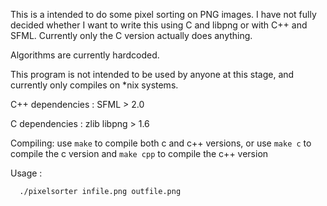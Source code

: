 This is a intended to do some pixel sorting on PNG images. I have not fully decided whether I want to write this using C and libpng or with C++ and SFML. Currently only the C version actually does anything.

Algorithms are currently hardcoded. 

This program is not intended to be used by anyone at this stage, and currently only compiles on *nix systems.

C++ dependencies : SFML > 2.0

C   dependencies : zlib libpng > 1.6 

Compiling: use `make` to compile both c and c++ versions, or use `make c` to compile the c version and `make cpp` to compile the c++ version
  
Usage : 
```
  ./pixelsorter infile.png outfile.png 
```
